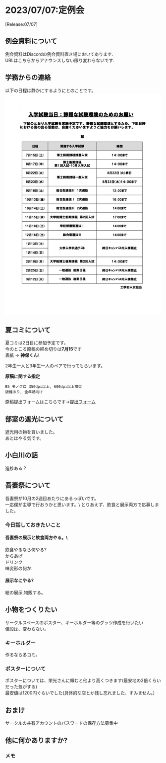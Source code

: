 # 2023/07/07:定例会
[Release:07/07]

## 例会資料について
例会資料はDiscordの例会資料置き場においてあります.\
URLはこちらからアナウンスしない限り変わらないです.

## 学務からの連絡
以下の日程は静かにするようにとのことです。
![sizukaninittei](../../images/busitu-sizukani-nittei.jpg)

## 夏コミについて
夏コミは2日目に参加予定です。\
今のところ原稿の締め切りは**7月15**です\
表紙 -> **神保くん**\

2年生一人と3年生一人のペアで行ってもらいます。

**原稿に関する指定**
```
B5 モノクロ 350dpi以上, 600dpi以上推奨
版権あり, 全年齢向け
```
原稿提出フォームはこちらです->[提出フォーム](https://forms.gle/jCfovFiboK3BQEe89)

## 部室の遮光について
遮光用の物を買いました。\
あとはやる気です。

## 小白川の話
進捗ある？


## 吾妻祭について
吾妻祭が10月の2週目あたりにあるっぽいです。\
一応僕が主導で行おうかと思います。\\
とりあえず、飲食と展示両方で応募しました。

### 今日話しておきたいこと
#### 吾妻祭の展示と飲食両方やる。\
飲食やるなら何やる?\
からあげ\
ドリンク\
味変形の何か.

#### 展示なにやる?
絵の展示,物販する。

## 小物をつくりたい
サークルスペースのポスター、キーホルダー等のグッツ作成を行いたい\
値段は、変わらない。
### キーホルダー
作るなら冬コミ。
### ポスターについて
ポスターについては、栄光さんに頼むと他より高くつきます(最安地の2倍くらいだった気がする)\
最安値は1200円ぐらいでした(具体的な店とか残し忘れました、すみません。)

## おまけ
サークルの共有アカウントのパスワードの保存方法募集中

## 他に何かありますか?

### メモ
